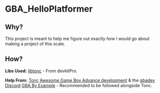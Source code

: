 # GBA_HelloPlatformer

## Why?
 This project is meant to help me figure out exactly _how_ I would go about making a project of this scale.

## How?
 **Libs Used:**
     [libtonc](https://devkitpro.org/wiki/Getting_Started) - From devkitPro.
 
 **Help From:**
     [Tonc](https://www.coranac.com/tonc/text/)
     [Awesome Game Boy Advance development](https://github.com/gbadev-org/awesome-gbadev) & the [gbadev Discord](https://discord.io/gbadev)
     [GBA By Example](http://kylehalladay.com/archive.html) - Recommended to be followed alongside Tonc.